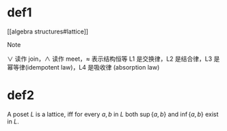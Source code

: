 # def1
[[algebra structures#lattice]]
> [!NOTE]
> $\vee$ 读作 join，$\wedge$ 读作 meet，$\approx$ 表示结构恒等
> L1 是交换律，L2 是结合律，L3 是幂等律(idempotent law)，L4 是吸收律 (absorption law)

# def2
A poset $L$ is a lattice, iff for every $a, b$ in $L$ both $\sup \{a, b\}$ and $\inf \{a, b\}$ exist in $L$.

